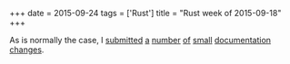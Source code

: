 +++
date = 2015-09-24
tags = ['Rust']
title = "Rust week of 2015-09-18"
+++

As is normally the case, I [submitted][] [a][] [number][] [of][]
[small][] [documentation][] [changes].

  [submitted]: https://github.com/rust-lang/rust/pull/28616
  [a]: https://github.com/rust-lang/rust/pull/28617
  [number]: https://github.com/rust-lang/rust/pull/28618
  [of]: https://github.com/rust-lang/rust/pull/28619
  [small]: https://github.com/rust-lang/rust/pull/28620
  [documentation]: https://github.com/rust-lang/rust/pull/28621
  [changes]: https://github.com/rust-lang/rust/pull/28622
